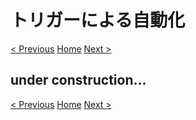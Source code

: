 # トリガーによる自動化

[< Previous](06_EditSheet.md) [Home](00_Indices.md) [Next >](08_Trigger.md)

## under construction...

[< Previous](06_EditSheet.md) [Home](00_Indices.md) [Next >](08_Trigger.md)
